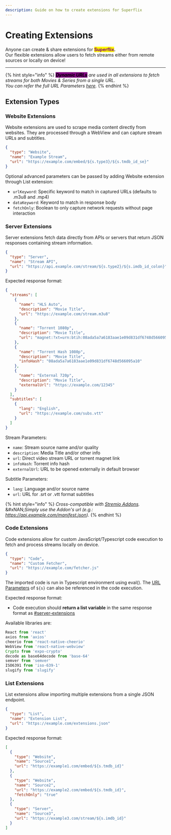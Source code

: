 ```yaml
---
description: Guide on how to create extensions for Superflix
---
```


# Creating Extensions

Anyone can create & share extensions for <mark style="color:purple;">**Superflix**</mark>**.**\
Our flexible extensions allow users to fetch streams either from remote sources or locally on device!

***

{% hint style="info" %}
_<mark style="background-color:purple;">**Dynamic URLs**</mark> are used in all extensions to fetch streams for both Movies & Series from a single URL._\
_You can refer the full URL Parameters_ [_here_](adding-extensions/extension-url-parameters.md)_._
{% endhint %}

## Extension Types

### Website Extensions

Website extensions are used to scrape media content directly from websites. They are processed through a WebView and can capture stream URLs and subtitles.

```json
{
  "type": "Website",
  "name": "Example Stream",
  "url": "https://example.com/embed/${s.type3}/${s.tmdb_id_se}"
}
```

Optional advanced parameters can be passed by adding Website extension through List extension:

* `urlKeyword`: Specific keyword to match in captured URLs (defaults to .m3u8 and .mp4)
* `dataKeyword`: Keyword to match in response body
* `fetchOnly`: Boolean to only capture network requests without page interaction

### Server Extensions

Server extensions fetch data directly from APIs or servers that return JSON responses containing stream information.

```json
{
  "type": "Server",
  "name": "Stream API",
  "url": "https://api.example.com/stream/${s.type2}/${s.imdb_id_colon}"
}
```

Expected response format:

```json
{
  "streams": [
    {
      "name": "HLS Auto",
      "description": "Movie Title",
      "url": "https://example.com/stream.m3u8"
    },
    {
      "name": "Torrent 1080p",
      "description": "Movie Title",
      "url": "magnet:?xt=urn:btih:08ada5a7a6183aae1e09d831df6748d566095a10"
    },
    {
      "name": "Torrent Hash 1080p", 
      "description": "Movie Title",
      "infoHash": "08ada5a7a6183aae1e09d831df6748d566095a10"
    },
    {
      "name": "External 720p",
      "description": "Movie Title", 
      "externalUrl": "https://example.com/12345"
    }
  ],
  "subtitles": [
    {
      "lang": "English",
      "url": "https://example.com/subs.vtt"
    }
  ]
}
```

Stream Parameters:

* `name`: Stream source name and/or quality
* `description`: Media Title and/or other info
* `url`: Direct video stream URL or torrent magnet link
* `infoHash`: Torrent info hash
* `externalUrl`: URL to be opened externally in default browser

Subtitle Parameters:

* `lang`: Language and/or source name
* `url`: URL for .srt or .vtt format subtitles

{% hint style="info" %}
_Cross-compatible with_ [_Stremio Addons_](https://stremio-addons.com/)_._ \
&#xNAN;_&#x53;imply use the Addon's url (e.g.: https://api.example.com/manifest.json)._
{% endhint %}

### Code Extensions

Code extensions allow for custom JavaScript/Typescript code execution to fetch and process streams locally on device.

```json
{
  "type": "Code",
  "name": "Custom Fetcher",
  "url": "https://example.com/fetcher.js"
}
```

The imported code is run in Typescript environment using eval(). The [URL Parameters](creating-extensions.md#url-parameters) of `${s}` can also be referenced in the code execution.

Expected response format:

* Code execution should **return a list variable** in the same response format as [#server-extensions](creating-extensions.md#server-extensions "mention")

Available libraries are:

```typescript
React from 'react'
axios from 'axios'
cheerio from 'react-native-cheerio'
WebView from 'react-native-webview'
Crypto from 'expo-crypto'
decode as base64decode from 'base-64'
semver from 'semver'
ISO6391 from 'iso-639-1'
slugify from 'slugify'
```

### List Extensions

List extensions allow importing multiple extensions from a single JSON endpoint.

```json
{
  "type": "List",
  "name": "Extension List",
  "url": "https://example.com/extensions.json"
}
```

Expected response format:

```json
[
  {
    "type": "Website",
    "name": "Source1",
    "url": "https://example1.com/embed/${s.tmdb_id}"
  },
  {
    "type": "Website", 
    "name": "Source2",
    "url": "https://example2.com/embed/${s.tmdb_id}",
    "fetchOnly": "true"
  },
  {
    "type": "Server",
    "name": "Source3",
    "url": "https://example3.com/stream/${s.imdb_id}"
  }
]
```
